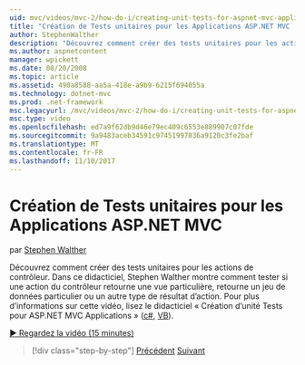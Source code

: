 ```yaml
---
uid: mvc/videos/mvc-2/how-do-i/creating-unit-tests-for-aspnet-mvc-applications
title: "Création de Tests unitaires pour les Applications ASP.NET MVC | Documents Microsoft"
author: StephenWalther
description: "Découvrez comment créer des tests unitaires pour les actions de contrôleur. Dans ce didacticiel, Stephen Walther montre comment tester si une action du contrôleur retourne une section..."
ms.author: aspnetcontent
manager: wpickett
ms.date: 08/20/2008
ms.topic: article
ms.assetid: 490a8588-aa5a-418e-a9b9-6215f694055a
ms.technology: dotnet-mvc
ms.prod: .net-framework
msc.legacyurl: /mvc/videos/mvc-2/how-do-i/creating-unit-tests-for-aspnet-mvc-applications
msc.type: video
ms.openlocfilehash: ed7a9f62db9d46e79ec409c6553e889907c07fde
ms.sourcegitcommit: 9a9483aceb34591c97451997036a9120c3fe2baf
ms.translationtype: MT
ms.contentlocale: fr-FR
ms.lasthandoff: 11/10/2017
---
```

<a name="creating-unit-tests-for-aspnet-mvc-applications"></a>Création de Tests unitaires pour les Applications ASP.NET MVC
====================
par [Stephen Walther](https://github.com/StephenWalther)

Découvrez comment créer des tests unitaires pour les actions de contrôleur. Dans ce didacticiel, Stephen Walther montre comment tester si une action du contrôleur retourne une vue particulière, retourne un jeu de données particulier ou un autre type de résultat d’action. Pour plus d’informations sur cette vidéo, lisez le didacticiel « Création d’unité Tests pour ASP.NET MVC Applications » ([c#](../../../overview/older-versions-1/unit-testing/creating-unit-tests-for-asp-net-mvc-applications-cs.md), [VB](../../../overview/older-versions-1/unit-testing/creating-unit-tests-for-asp-net-mvc-applications-vb.md)).

[&#9654; Regardez la vidéo (15 minutes)](https://channel9.msdn.com/Blogs/ASP-NET-Site-Videos/creating-unit-tests-for-aspnet-mvc-applications)

>[!div class="step-by-step"]
[Précédent](preventing-javascript-injection-attacks.md)
[Suivant](creating-custom-html-helpers.md)
